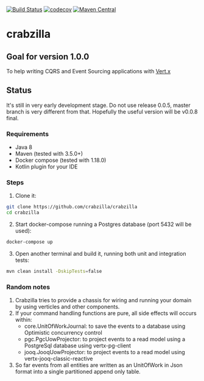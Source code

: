 [![Build Status](https://travis-ci.org/crabzilla/crabzilla.svg?branch=master)](https://travis-ci.org/crabzilla/crabzilla)
[![codecov](https://codecov.io/gh/crabzilla/crabzilla/branch/master/graph/badge.svg)](https://codecov.io/gh/crabzilla/crabzilla)
[![Maven Central](https://maven-badges.herokuapp.com/maven-central/io.github.crabzilla/crabzilla/badge.svg)](http://search.maven.org/#artifactdetails%7Cio.github.crabzilla%7Ccrabzilla%7C0.0.5%7C)

# crabzilla

## Goal for version 1.0.0

To help writing CQRS and Event Sourcing applications with [Vert.x](http://vertx.io/)

## Status

It's still in very early development stage. Do not use release 0.0.5, master branch is very different from that.
Hopefully the useful version will be v0.0.8 final.

### Requirements

* Java 8
* Maven (tested with 3.5.0+)
* Docker compose (tested with 1.18.0)
* Kotlin plugin for your IDE

### Steps

1. Clone it:

```bash
git clone https://github.com/crabzilla/crabzilla
cd crabzilla
```

2. Start docker-compose running a Postgres database (port 5432 will be used):

```bash
docker-compose up
```

3. Open another terminal and build it, running both unit and integration tests:

```bash
mvn clean install -DskipTests=false
```

### Random notes

1. Crabzilla tries to provide a chassis for wiring and running your domain by using verticles and other components.
2. If your command handling functions are pure, all side effects will occurs within:
    * core.UnitOfWorkJournal: to save the events to a database using Optimistic concurrency control
    * pgc.PgcUowProjector: to project events to a read model using a PostgreSql database using vertx-pg-client
    * jooq.JooqUowProjector: to project events to a read model using vertx-jooq-classic-reactive
3. So far events from all entities are written as an UnitOfWork in Json format into a single partitioned append only table.




